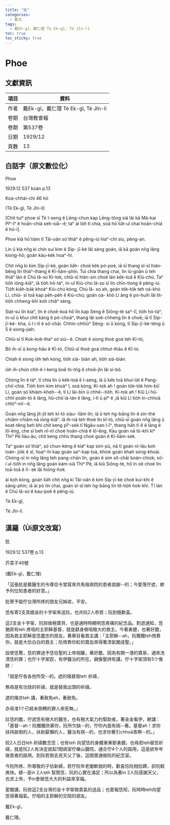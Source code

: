 ```yaml
---
title: "批"
categories:
  - 散文
tags:
  - 戴Ek-gî，戴仁理 Tè Ek-gî, Tè Jîn-lí
toc: true
toc_sticky: true
---
```


# Phoe

## 文獻資訊

| 項目 | 資料 |
|---|---|
| 作者 | 戴Ek-gî，戴仁理 Tè Ek-gî, Tè Jîn-lí |
| 卷期 | 台灣教會報 |
| 卷期 | 第537卷 |
| 日期 | 1929/12 |
| 頁數 | 13 |

## 白話字（原文數位化）

Phoe

1929.12 537 koàn p.13

Koà-chhài-chí 46 hō

(Tè Ek-gî, Tè Jîn-lí)

[Chit tuiⁿ phoe sī Tè I-seng ê Lēng-chun kap Lēng-tông siá lâi kā Má-kai Pīⁿ-īⁿ ê hoān-chiá seh-siā--ê; taⁿ ài lo̍h tī chia, soà hō͘ lia̍t-uī chai hoān-chiá ê hó-ì].

Phoe kià hō͘ tiàm tī Tâi-oân só͘ thiàⁿ ê pêng-iú hiaⁿ-chí siu, pêng-an.

Lín ū kià nn̄g ki chin suí kim ê Si̍p- jī-kè lâi sàng goán, iā kā goán nn̄g lâng kiong-hō; goán kàu-ke̍k hoaⁿ-hí.

Chit nn̄g ki kim Si̍p-jī-kè, goán lia̍h- choè ke̍k pó-poè, iā sī thang sî-sî hián- bêng lín thiàⁿ-thàng ê Kì-liām-phín. Tuì chia thang chai, lín iû-goân ū teh thiàⁿ lán ê Chú Iâ-so͘ Ki-tok, chiū-sī hiàn-sin choè lán ke̍k-toā ê Kiù-chú. Taⁿ tio̍h ióng-kiāⁿ, iā tio̍h hó-táⁿ, in-uī Kiù-chú Iâ-so͘ sī lín chīn-tiong ê pêng-iú. Tio̍h kia̍h-ba̍k khoàⁿ Kiù-chú kóng, Chú Iâ- so͘ ah, goán to̍k-to̍k teh oá-khò Lí, chiū- sī toā kap pe̍h-pe̍h ê Kiù-chú; goán oá- khò Lí âng ê pó-huih lâi tit-tio̍h chheng-khì koh chiâⁿ sèng.

Siat-sú lín kiaⁿ, lín ê choē-koà hō͘ lín kap Sèng ê Siōng-tè saⁿ-lī, tio̍h hó-táⁿ, in-uī ū khui chi̍t káng ê pó-choâⁿ, thang lâi soé-chheng lín ê choē; iā tī Si̍p-jī-kè- kha, ū I i-tī ê só͘-chāi. Chhin-chhiūⁿ Sèng- si ū kóng, tī Si̍p-jī-kè-téng ū 5 ê siong-jiah:

Chiū-sī tī Kok-kok-thaⁿ só͘ siū--ê. Chiah ê siong thoè goá teh Kî-tó,

Bô m̄-sī ū kong-hāu ê Kî-tó, Chiū-sī thoè goá chhut-thâu ê Kî-tó.

Chiah ê siong ia̍h teh kóng, tio̍h sià- bián ah, tio̍h sià-bián.

ia̍h m̄-chún chi̍t-ê í-keng boē tò-tńg ê choē-jîn lâi sí-bô.

Chòng lín ê táⁿ, tī chia lín ū ke̍k-toā ê I-seng, iā ū ke̍k toā khuì-la̍t ê Pang- chō͘-chiá. Tio̍h kim-kim khoàⁿ I, soà kóng, Ki-tok ah ! goán to̍k-to̍k him-bō͘ Lí, goán só͘ khiàm-kheh--ê, tī Lí lāi-bīn ū chhē--tio̍h. Ki-tok ah ! Kiû Lí hû-chhî poa̍h-tó ê lâng, hû-chō͘ ià-lán ê lâng, i-tī ū pīⁿ ê ,iā kiû Lí tio̍h ín-chhoā chhiⁿ-mî--ê.

Goán nn̄g lâng ji̍t-ji̍t teh kî-tó siàu- liām lín; iā ū teh ǹg-bāng lín ê sin-thé chiām-chiām ná ióng-kiāⁿ. iā m̄-nā teh thoè lín kî-tó, chiū-sī goán nn̄g lâng ū koat-tēng beh khí chi̍t keng pīⁿ-sek tī Ngāu-san I-īⁿ, thang ha̍h tī 4 ê lâng ê lō͘-ēng, che sī beh nî-nî choè hoān-chiá ê lō͘-ēng. Kàu goán nā tò-khì kìⁿ Thiⁿ Pē liáu-āu, chit keng chhù thang choè goán ê Kì-liām-sek.

Taⁿ goán só͘ thiàⁿ, só͘ chun-kèng ê kiáⁿ kap sim-pū, nā tī goán nî-lāu koh loán- jio̍k ê sî, hoaⁿ-hí kap goán saⁿ-kap toà, khiok goán khah sóng-khoài. Chóng-sī in nn̄g lâng teh pang-chān lín, goán ê sim si̍t-chāi boán-chiok; só͘-í uī-tio̍h in nn̄g lâng goán kám-siā Thiⁿ Pē, iā kiû Siōng-tè, hō͘ in oē choè lín toā-toā ê lī- ek lâi hióng-hok.

ài koh kóng, goán lia̍h chit nn̄g ki Tâi-oân ê kim Si̍p-jī-kè choè kuì-khì ê sàng-phín; iā ài pò lín chai, goán sî-sî teh ǹg-bāng lín tit-tio̍h hok-khì. Tī lán ê Chú Iâ-so͘ ê kau-poê ê pêng-iú.

Tè Ek-gî,

Tè Jîn-lí.

## 漢羅（Ùi原文改寫）

批

1929.12 537卷 p.13

芥菜子46號

(戴Ek-gî，戴仁理)

「這張批是戴醫生的令尊佮令堂寫來共馬偕病院的患者說謝--的；今愛落佇遮，紲予列位知患者的好意。」

批寄予踮佇台灣所疼的朋友兄姊收，平安。

恁有寄2支真媠金的十字架來送阮，也共阮2人恭賀；阮到極歡喜。

這2支金十字架，阮掠做極寶貝，也是通時時顯明恁疼痛的紀念品。對遮通知，恁猶原有teh 疼咱的主耶穌基督，就是獻身做咱極大的救主。今著勇健，也著好膽，因為救主耶穌是恁盡忠的朋友。著舉目看救主講：「主耶穌--ah，阮獨獨teh倚靠你，就是大佮白白的救主；阮倚靠你紅的寶血來得著清氣閣成聖。」

設使恁驚，恁的罪過予恁佮聖的上帝相離，著好膽，因為有開一港的寶泉，通來洗清恁的罪；也佇十字架跤，有伊醫治的所在。親像聖詩有講，佇十字架頂有5个傷跡：

「就是佇各各他所受--的。遮的傷替我teh 祈禱，

無毋是有功效的祈禱，就是替我出頭的祈禱。

遮的傷亦teh 講，著赦免ah，著赦免。

亦毋准1个已經未倒轉的罪人來死無。」

壯恁的膽，佇遮恁有極大的醫生，也有極大氣力的幫助者。著金金看伊，紲講：「基督--ah！阮獨獨欣慕你，阮所欠缺--的，佇你內面有揣--著。基督ah！求你扶持跋倒的人，扶助厭懶的人，醫治有病--的，也求你著引chhoā青瞑--的。」

阮2人日日teh 祈禱數念恁；也有teh 向望恁的身體漸漸那勇健。也毋若teh替恁祈禱，就是阮2人有決定欲起1間病室佇樂山醫院，通合佇4个人的路用，這是欲年年做患者的路用。到阮若倒去見天父了後，這間厝通做阮的紀念室。

今阮所疼、所尊敬的子佮新婦，若佇阮年老閣軟弱的時，歡喜佮阮相佮蹛，卻阮較爽快。總--是in 2人teh 幫贊恁，阮的心實在滿足；所以為著in 2人阮感謝天父，也求上帝，予in會做恁大大的利益來享福。

愛閣講，阮掠這2支台灣的金十字架做貴氣的送品；也愛報恁知，阮時時teh向望恁得著福氣。佇咱的主耶穌的交陪的朋友。

戴Ek-gî，

戴仁理。
